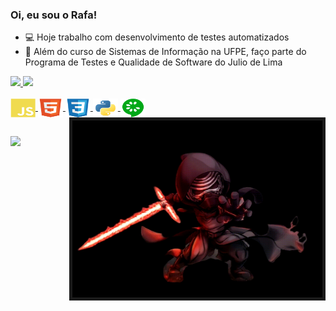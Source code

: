 ### Oi, eu sou o Rafa!

- 💻 Hoje trabalho com desenvolvimento de testes automatizados
- 🚀 Além do curso de Sistemas de Informação na UFPE, faço parte do Programa de Testes e Qualidade de Software do Julio de Lima

<div>
  <a href="https://github.com/rhdp0">
  <img height="180em" src="https://github-readme-stats.vercel.app/api?username=rhdp0&show_icons=true&theme=dark&include_all_commits=true&count_private=true"/>
  <img height="180em" src="https://github-readme-stats.vercel.app/api/top-langs/?username=rhdp0&layout=compact&langs_count=7&theme=dark"/>
</div>
<div style="display: inline_block"><br>
  <img align="center" alt="Rafa-Js" height="30" width="40" src="https://raw.githubusercontent.com/devicons/devicon/master/icons/javascript/javascript-plain.svg">
  <img align="center" alt="Rafa-HTML" height="30" width="40" src="https://raw.githubusercontent.com/devicons/devicon/master/icons/html5/html5-original.svg">
  <img align="center" alt="Rafa-CSS" height="30" width="40" src="https://raw.githubusercontent.com/devicons/devicon/master/icons/css3/css3-original.svg">
  <img align="center" alt="Rafa-Python" height="30" width="40" src="https://raw.githubusercontent.com/devicons/devicon/master/icons/python/python-original.svg">
  <img align="center" alt="Rafa-Ts" height="30" width="40" src="https://raw.githubusercontent.com/devicons/devicon/master/icons/cucumber/cucumber-plain.svg">
  <img align="right" alt="Rafa-yoda" src="https://github.com/rhdp0/rhdp0/blob/main/antibugs.gif" width="400" border="5">
</div>
  
  ##
  
  <div>
    <a href="https://www.linkedin.com/in/rafael-qa-dias/" target="_blank"><img src="https://img.shields.io/badge/-LinkedIn-%230077B5?style=for-the-badge&logo=linkedin&logoColor=white" target="_blank"></a> 
  </div>
  
